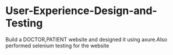 # User-Experience-Design-and-Testing

Build a DOCTOR,PATIENT website and designed it using axure.Also performed selenium testing for the website
